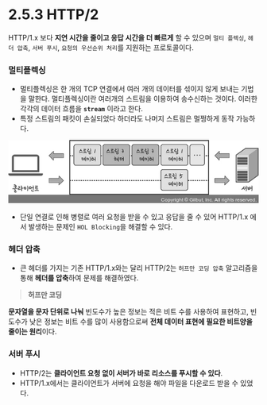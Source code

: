 # 2.5.3 HTTP/2

HTTP/1.x 보다 **지연 시간을 줄이고 응답 시간을 더 빠르게** 할 수 있으며 `멀티 플렉싱`, `헤더 압축`, `서버 푸시`, `요청의 우선순위 처리`를 지원하는 프로토콜이다.

### 멀티플렉싱

- 멀티플렉싱은 한 개의 TCP 연결에서 여러 개의 데이터를 섞이지 않게 보내는 기법을 말한다. 멀티플렉싱이란 여러개의 스트림을 이용하여 송수신하는 것이다. 이러한 각각의 데이터 흐름을 **`stream`** 이라고 한다.
- 특정 스트림의 패킷이 손실되었다 하더라도 나머지 스트림은 멀쩡하게 동작 가능하다.

![](image/2.5.3Multiplexing.png)

- 단일 연결로 인해 병렬로 여러 요청을 받을 수 있고 응답을 줄 수 있어 HTTP/1.x 에서 발생하는 문제인 `HOL Blocking`을 해결할 수 있다.

### 헤더 압축

- 큰 헤더를 가지는 기존 HTTP/1.x와는 달리 HTTP/2는 `허프만 코딩 압축` 알고리즘을 통해 **헤더를 압축**하여 문제를 해결하였다.

> **허프만 코딩**
> 

**문자열을 문자 단위로 나눠** 빈도수가 높은 정보는 적은 비트 수를 사용하여 표현하고, 빈도수가 낮은 정보는 비트 수를 많이 사용함으로써 **전체 데이터 표현에 필요한 비트양을 줄이는 원리**이다.

### 서버 푸시

- HTTP/2는 **클라이언트 요청 없이 서버가 바로 리소스를 푸시할 수 있다**.
- HTTP/1.x에서는 클라이언트가 서버에 요청을 해야 파일을 다운로드 받을 수 있었다.
